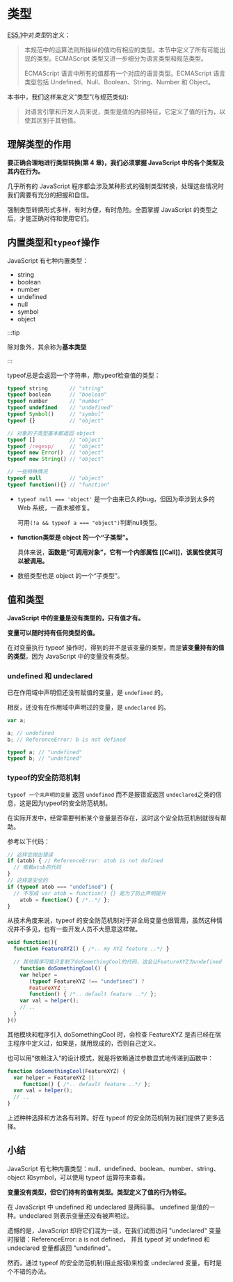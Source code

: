 # 类型

[ES5.1](http://www.ecma-international.org/ecma-262/5.1/)中对*类型*的定义：

> 本规范中的运算法则所操纵的值均有相应的类型。本节中定义了所有可能出现的类型。ECMAScript 类型又进一步细分为语言类型和规范类型。
>
> ECMAScript 语言中所有的值都有一个对应的语言类型。ECMAScript 语言类型包括 Undefined、Null、Boolean、String、Number 和 Object。

本书中，我们这样来定义“类型”(与规范类似):

> 对语言引擎和开发人员来说，类型是值的内部特征，它定义了值的行为，以使其区别于其他值。

## 理解类型的作用

**要正确合理地进行类型转换(第 4 章)，我们必须掌握 JavaScript 中的各个类型及其内在行为。**

几乎所有的 JavaScript 程序都会涉及某种形式的强制类型转换，处理这些情况时我们需要有充分的把握和自信。

强制类型转换形式多样，有时方便，有时危险。全面掌握 JavaScript 的类型之后，才能正确对待和使用它们。

## 内置类型和```typeof```操作

JavaScript 有七种内置类型：

* string
* boolean
* number
* undefined
* null
* symbol
* object

:::tip

除对象外，其余称为**基本类型**

:::

typeof总是会返回一个字符串，用typeof检查值的类型：

```javascript
typeof string       // "string"
typeof boolean      // "boolean"
typeof number       // "number"
typeof undefined    // "undefined"
typeof Symbol()     // "symbol"
typeof {}           // "object"

// 对象的子类型基本都返回 object
typeof []           // "object"
typeof /regexp/     // "object"
typeof new Error()  // "object"
typeof new String() // "object"

// 一些特殊情况
typeof null         // "object"
typeof function(){} // "function"
```

* ```typeof null === 'object'``` 是一个由来已久的bug，但因为牵涉到太多的 Web 系统，一直未被修复。

  可用```(!a && typeof a === "object")```判断null类型。

* **function类型是 object 的一个“子类型”。**

  具体来说，**函数是“可调用对象”，它有一个内部属性 [[Call]]，该属性使其可以被调用。**

* 数组类型也是 object 的一个“子类型”。

## 值和类型

**JavaScript 中的变量是没有类型的，只有值才有。**

**变量可以随时持有任何类型的值。**

在对变量执行 typeof 操作时，得到的并不是该变量的类型，而是**该变量持有的值的类型**，因为 JavaScript 中的变量没有类型。

### undefined 和 undeclared

已在作用域中声明但还没有赋值的变量，是 ```undefined``` 的。

相反，还没有在作用域中声明过的变量，是 ```undeclared``` 的。

```javascript
var a;

a; // undefined
b; // ReferenceError: b is not defined

typeof a; // "undefined"
typeof b; // "undefined"
```

### typeof的安全防范机制

```typeof 一个未声明的变量``` 返回 ```undefined``` 而不是报错或返回 ```undeclared```之类的信息，这是因为typeof的安全防范机制。

在实际开发中，经常需要判断某个变量是否存在，这时这个安全防范机制就很有帮助。

参考以下代码：

```javascript
// 这样会抛出错误
if (atob) { // ReferenceError: atob is not defined
  // 依赖atob的代码
}
// 这样是安全的
if (typeof atob === "undefined") {
  // 不写成 var atob = function() {} 是为了防止声明提升
	atob = function() { /*..*/ };
}
```

从技术角度来说，typeof 的安全防范机制对于非全局变量也很管用，虽然这种情况并不多见，也有一些开发人员不大愿意这样做。

```javascript
void function(){
  function FeatureXYZ() { /*.. my XYZ feature ..*/ }
  
  // 其他程序可能只复制了doSomethingCool的代码，这会让FeatureXYZ为undefined
	function doSomethingCool() {
    var helper =
       (typeof FeatureXYZ !== "undefined") ?
       FeatureXYZ :
       function() { /*.. default feature ..*/ };
    var val = helper();
    // ..
  }
}()
```

其他模块和程序引入 doSomethingCool 时，会检查 FeatureXYZ 是否已经在宿主程序中定义过，如果是，就用现成的，否则自己定义。

也可以用“依赖注入“的设计模式，就是将依赖通过参数显式地传递到函数中：

```javascript
function doSomethingCool(FeatureXYZ) {
  var helper = FeatureXYZ ||
     function() { /*.. default feature ..*/ };
  var val = helper();
  // ..
}
```

上述种种选择和方法各有利弊。好在 typeof 的安全防范机制为我们提供了更多选择。

## 小结

JavaScript 有七种内置类型：null、undefined、boolean、number、string、object 和symbol，可以使用 typeof 运算符来查看。 

**变量没有类型，但它们持有的值有类型。类型定义了值的行为特征。**

在 JavaScript 中 undefined 和 undeclared 是两码事。 undefined 是值的一种。undeclared 则表示变量还没有被声明过。

遗憾的是，JavaScript 却将它们混为一谈，在我们试图访问 "undeclared" 变量时报错：ReferenceError: a is not defined， 
并且 typeof 对 undefined 和 undeclared 变量都返回 "undefined"。

然而，通过 typeof 的安全防范机制(阻止报错)来检查 undeclared 变量，有时是个不错的办法。